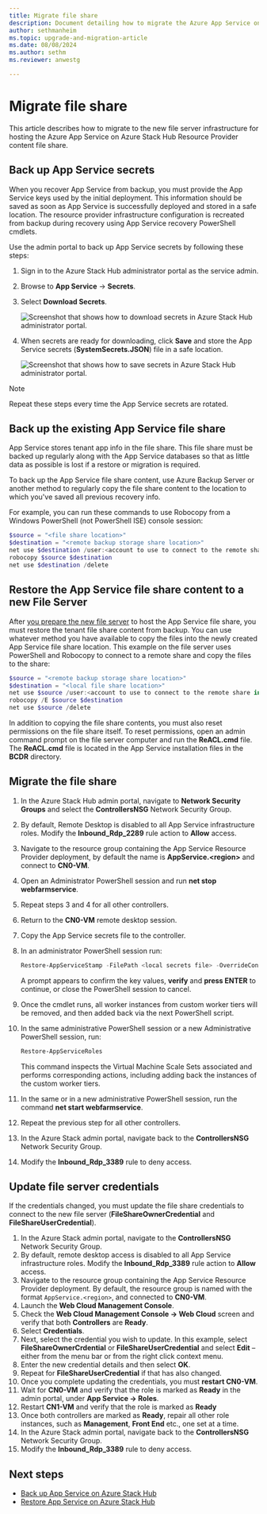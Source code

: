```yaml
---
title: Migrate file share  
description: Document detailing how to migrate the Azure App Service on Azure Stack Hub tenant content file share.
author: sethmanheim
ms.topic: upgrade-and-migration-article
ms.date: 08/08/2024
ms.author: sethm
ms.reviewer: anwestg

---
```


# Migrate file share

This article describes how to migrate to the new file server infrastructure for hosting the Azure App Service on Azure Stack Hub Resource Provider content file share.

## Back up App Service secrets

When you recover App Service from backup, you must provide the App Service keys used by the initial deployment. This information should be saved as soon as App Service is successfully deployed and stored in a safe location. The resource provider infrastructure configuration is recreated from backup during recovery using App Service recovery PowerShell cmdlets.

Use the admin portal to back up App Service secrets by following these steps:

1. Sign in to the Azure Stack Hub administrator portal as the service admin.
1. Browse to **App Service** -> **Secrets**.
1. Select **Download Secrets**.

   ![Screenshot that shows how to download secrets in Azure Stack Hub administrator portal.](./media/app-service-back-up/download-secrets.png)

1. When secrets are ready for downloading, click **Save** and store the App Service secrets (**SystemSecrets.JSON**) file in a safe location.

   ![Screenshot that shows how to save secrets in Azure Stack Hub administrator portal.](./media/app-service-back-up/save-secrets.png)

> [!NOTE]
> Repeat these steps every time the App Service secrets are rotated.

## Back up the existing App Service file share

App Service stores tenant app info in the file share. This file share must be backed up regularly along with the App Service databases so that as little data as possible is lost if a restore or migration is required.

To back up the App Service file share content, use Azure Backup Server or another method to regularly copy the file share content to the location to which you've saved all previous recovery info.

For example, you can run these commands to use Robocopy from a Windows PowerShell (not PowerShell ISE) console session:

```powershell
$source = "<file share location>"
$destination = "<remote backup storage share location>"
net use $destination /user:<account to use to connect to the remote share in the format of domain\username> *
robocopy $source $destination
net use $destination /delete
```

## Restore the App Service file share content to a new File Server

After [you prepare the new file server](azure-stack-app-service-before-you-get-started.md#prepare-the-file-server) to host the App Service file share, you must restore the tenant file share content from backup. You can use whatever method you have available to copy the files into the newly created App Service file share location. This example on the file server uses PowerShell and Robocopy to connect to a remote share and copy the files to the share:

```powershell
$source = "<remote backup storage share location>"
$destination = "<local file share location>"
net use $source /user:<account to use to connect to the remote share in the format of domain\username> *
robocopy /E $source $destination
net use $source /delete
```

In addition to copying the file share contents, you must also reset permissions on the file share itself. To reset permissions, open an admin command prompt on the file server computer and run the **ReACL.cmd** file. The **ReACL.cmd** file is located in the App Service installation files in the **BCDR** directory.

## Migrate the file share

1. In the Azure Stack Hub admin portal, navigate to **Network Security Groups** and select the **ControllersNSG** Network Security Group.
1. By default, Remote Desktop is disabled to all App Service infrastructure roles. Modify the **Inbound_Rdp_2289** rule action to **Allow** access.
1. Navigate to the resource group containing the App Service Resource Provider deployment, by default the name is **AppService.\<region\>** and connect to **CN0-VM**.
1. Open an Administrator PowerShell session and run **net stop webfarmservice**.
1. Repeat steps 3 and 4 for all other controllers.
1. Return to the **CN0-VM** remote desktop session.
1. Copy the App Service secrets file to the controller.
1. In an administrator PowerShell session run:

   ```powershell
   Restore-AppServiceStamp -FilePath <local secrets file> -OverrideContentShare <new file share location> -CoreBackupFilePath <filepath>
   ```

   A prompt appears to confirm the key values, **verify** and **press ENTER** to continue, or close the PowerShell session to cancel.

1. Once the cmdlet runs, all worker instances from custom worker tiers will be removed, and then added back via the next PowerShell script.
1. In the same administrative PowerShell session or a new Administrative PowerShell session, run:

   ```powershell
   Restore-AppServiceRoles
   ```

   This command inspects the Virtual Machine Scale Sets associated and performs corresponding actions, including adding back the instances of the custom worker tiers.

1. In the same or in a new administrative PowerShell session, run the command **net start webfarmservice**.
1. Repeat the previous step for all other controllers.
1. In the Azure Stack admin portal, navigate back to the **ControllersNSG** Network Security Group.
1. Modify the **Inbound_Rdp_3389** rule to deny access.

## Update file server credentials

If the credentials changed, you must update the file share credentials to connect to the new file server (**FileShareOwnerCredential** and **FileShareUserCredential**).

1. In the Azure Stack admin portal, navigate to the **ControllersNSG** Network Security Group.
1. By default, remote desktop access is disabled to all App Service infrastructure roles. Modify the **Inbound_Rdp_3389** rule action to **Allow** access.
1. Navigate to the resource group containing the App Service Resource Provider deployment. By default, the resource group is named with the format `AppService.<region>`, and connected to **CN0-VM**.
1. Launch the **Web Cloud Management Console**.
1. Check the **Web Cloud Management Console -> Web Cloud** screen and verify that both **Controllers** are **Ready**.
1. Select **Credentials**.
1. Next, select the credential you wish to update. In this example, select **FileShareOwnerCrdential** or **FileShareUserCredential** and select **Edit** – either from the menu bar or from the right click context menu.
1. Enter the new credential details and then select **OK**.
1. Repeat for **FileShareUserCredential** if that has also changed.
1. Once you complete updating the credentials, you must **restart CN0-VM**.
1. Wait for **CN0-VM** and verify that the role is marked as **Ready** in the admin portal, under **App Service -> Roles**.
1. Restart **CN1-VM** and verify that the role is marked as **Ready**
1. Once both controllers are marked as **Ready**, repair all other role instances, such as **Management**, **Front End** etc., one set at a time.
1. In the Azure Stack admin portal, navigate back to the **ControllersNSG** Network Security Group.
1. Modify the **Inbound_Rdp_3389** rule to deny access.

## Next steps

- [Back up App Service on Azure Stack Hub](app-service-back-up.md)
- [Restore App Service on Azure Stack Hub](app-service-recover.md)
